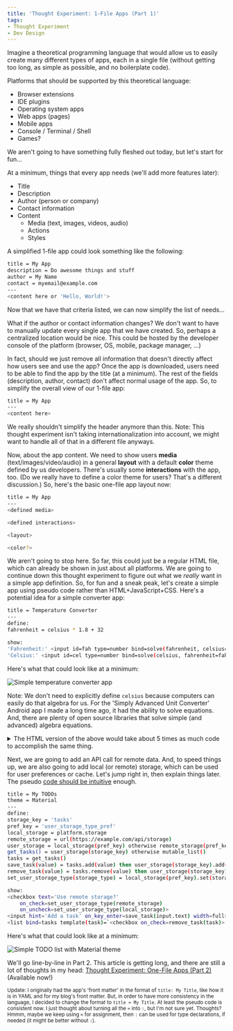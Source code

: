 ```yaml
---
title: 'Thought Experiment: 1-File Apps (Part 1)'
tags:
- Thought Experiment
- Dev Design
---
```

Imagine a theoretical programming language that would allow us to easily create many different types of apps, each in a single file (without getting too long, as simple as possible, and no boilerplate code).

Platforms that should be supported by this theoretical language:
- Browser extensions
- IDE plugins
- Operating system apps
- Web apps (pages)
- Mobile apps
- Console / Terminal / Shell
- Games?

We aren't going to have something fully fleshed out today, but let's start for fun...

At a minimum, things that every app needs (we'll add more features later):
- Title
- Description
- Author (person or company)
- Contact information
- Content
    - Media (text, images, videos, audio)
    - Actions
    - Styles

A simplified 1-file app could look something like the following:

```bash
title = My App
description = Do awesome things and stuff
author = My Name
contact = myemail@example.com
---
<content here or 'Hello, World!'>
```

Now that we have that criteria listed, we can now simplify the list of needs...

What if the author or contact information changes? We don't want to have to manually update every single app that we have created. So, perhaps a centralized location would be nice. This could be hosted by the developer console of the platform (browser, OS, mobile, package manager, ...)

In fact, should we just remove all information that doesn't directly affect how users see and use the app? Once the app is downloaded, users need to be able to find the app by the title (at a minimum). The rest of the fields (description, author, contact) don't affect normal usage of the app. So, to simplify the overall view of our 1-file app:

```bash
title = My App
---
<content here>
```

We really shouldn't simplify the header anymore than this. Note: This thought experiment isn't taking internationalization into account, we might want to handle all of that in a different file anyways.

Now, about the app content. We need to show users **media** (text/images/video/audio) in a general **layout** with a default **color** theme defined by us developers. There's usually some **interactions** with the app, too. (Do we really have to define a color theme for users? That's a different discussion.) So, here's the basic one-file app layout now:

```bash
title = My App
---
<defined media>

<defined interactions>

<layout>

<color?>
```

We aren't going to stop here. So far, this could just be a regular HTML file, which can already be shown in just about all platforms. We are going to continue down this thought experiment to figure out what we _really_ want in a simple app definition. So, for fun and a sneak peak, let's create a simple app using pseudo code rather than HTML+JavaScript+CSS. Here's a potential idea for a simple converter app:

```bash
title = Temperature Converter
---
define:
fahrenheit = celsius * 1.8 + 32

show:
'Fahrenheit:' <input id=fah type=number bind=solve(fahrenheit, celsius=cel)>
'Celsius:' <input id=cel type=number bind=solve(celsius, fahrenheit=fah)>
```

Here's what that could look like at a minimum:

![Simple temperature converter app](../2020-03-23-thought-experiment-one-file-apps--temperature-converter.png "Simple temperature converter app")

Note: We don't need to explicitly define `celsius` because computers can easily do that algebra for us. For the 'Simply Advanced Unit Converter' Android app I made a long time ago, it had the ability to solve equations. And, there are plenty of open source libraries that solve simple (and advanced) algebra equations.

<details>
  <summary>The HTML version of the above would take about 5 times as much code to accomplish the same thing.</summary>
  <pre>
&lt;h1>Temperature Converter&lt;/h1>
&lt;form action="/do-conversion.php">
  &lt;label for="fah">Fahrenheit:&lt;/label>
  &lt;input type="text" id="fah" name="fah">
  &lt;label for="cel">Celsius:&lt;/label>
  &lt;input type="text" id="cel" name="cel">
  &lt;input type="submit" value="Submit">
&lt;/form></pre>
</details>

Next, we are going to add an API call for remote data. And, to speed things up, we are also going to add local (or remote) storage, which can be used for user preferences or cache. Let's jump right in, then explain things later. The pseudo [code should be intuitive](./dev/2016-01-03-code-intuitiveness) enough.

```bash
title = My TODOs
theme = Material
---
define:
storage_key = 'tasks'
pref_key = 'user_storage_type_pref'
local_storage = platform.storage
remote_storage = url(https://example.com/api/storage)
user_storage = local_storage(pref_key) otherwise remote_storage(pref_key) otherwise local_storage
get_tasks() = user_storage(storage_key) otherwise mutable_list()
tasks = get_tasks()
save_task(value) = tasks.add(value) then user_storage(storage_key).add(value)
remove_task(value) = tasks.remove(value) then user_storage(storage_key).remove(value)
set_user_storage_type(storage_type) = local_storage(pref_key).set(storage_type) then remote_storage(pref_key).set(storage_type) then user_storage.update() then tasks.update()

show:
<checkbox text='Use remote storage?'
    on_check=set_user_storage_type(remote_storage)
    on_uncheck=set_user_storage_type(local_storage)>
<input hint='Add a task' on_key_enter=save_task(input.text) width=full>
<list bind=tasks template(task)=`<checkbox on_check=remove_task(task)> task`>
```

Here's what that could look like at a minimum:

![Simple TODO list with Material theme](../2020-03-23-thought-experiment-one-file-apps--material-todo.png "Simple TODO list with Material theme")

We'll go line-by-line in Part 2. This article is getting long, and there are still a lot of thoughts in my head: [Thought Experiment: One-File Apps (Part 2)](./dev/2020-03-02-thought-experiment-one-file-apps--part-2) (Available now!)

<small>Update: I originally had the app's 'front matter' in the format of `title: My Title`, like how it is in YAML and for my blog's front matter. But, in order to have more consistency in the language, I decided to change the format to `title = My Title`. At least the pseudo code is consistent now. I just thought about turning all the `=` into `:`, but I'm not sure yet. Thoughts? Hmmm, maybe we keep using `=` for assignment, then `:` can be used for type declarations, if needed (it might be better without `:`).</small>
